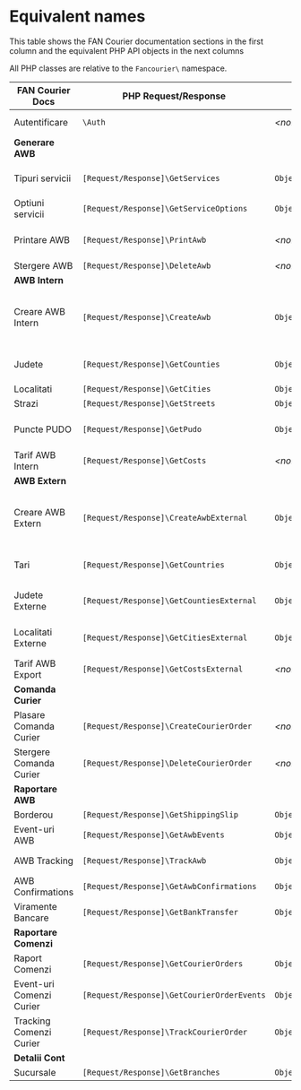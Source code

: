 # Equivalent names

This table shows the FAN Courier documentation sections in the first column and the equivalent PHP API objects in the next columns

All PHP classes are relative to the `Fancourier\` namespace.


|FAN Courier Docs         |PHP Request/Response                      |PHP Object                   |Notes                               |
|-------------------------|------------------------------------------|-----------------------------|------------------------------------|
|Autentificare            |`\Auth`                                   |*\<none\>*                   |No need to create or call manually  |
|**Generare AWB**         |                                          |                             |                                    |
|Tipuri servicii          |`[Request/Response]\GetServices`          |`Objects\Service`            |No need to manually create request object. Just call `Fancourier::getServices()` |
|Optiuni servicii         |`[Request/Response]\GetServiceOptions`    |`Objects\ServiceOption`      |---                                 |
|Printare AWB             |`[Request/Response]\PrintAwb`             |*\<none\>*                   | Calling **getData()** on it will return the HTML, PDF or ZPL file data |
|Stergere AWB             |`[Request/Response]\DeleteAwb`            |*\<none\>*                   |---                                 |
|**AWB Intern**           |                                          |                             |                                    |
|Creare AWB Intern        |`[Request/Response]\CreateAwb`            |`Objects\AwbIntern`          |Used for both single and bulk AWB creation. AWB information is set via the object. The request object takes AwbIntern objects. |
|Judete                   |`[Request/Response]\GetCounties`          |`Objects\County`             |No need to manually create request object. Just call `Fancourier::getCounties()` |
|Localitati               |`[Request/Response]\GetCities`            |`Objects\City`               |---                                 |
|Strazi                   |`[Request/Response]\GetStreets`           |`Objects\Street`             |---                                 |
|Puncte PUDO              |`[Request/Response]\GetPudo`              |`Objects\Pudo`               |For FANBox. Returns list of lockers available for FANBox deliveries |
|Tarif AWB Intern         |`[Request/Response]\GetCosts`             |*\<none\>*                   |---                                 |
|**AWB Extern**           |                                          |                             |                                    |
|Creare AWB Extern        |`[Request/Response]\CreateAwbExternal`    |`Objects\AwbExtern`          |Used for both single and bulk AWB creation. AWB information is set via the object. The request object takes AwbExtern objects. |
|Tari                     |`[Request/Response]\GetCountries`         |`Objects\Country`            |No need to manually create request object. Just call `Fancourier::getCountries()` |
|Judete Externe           |`[Request/Response]\GetCountiesExternal`  |`Objects\CountyExternal`     |Works only for the following countries: Moldova, Grecia, Bulgaria |
|Localitati Externe       |`[Request/Response]\GetCitiesExternal`    |`Objects\CityExternal`       |Works only for the following countries: Moldova, Grecia, Bulgaria |
|Tarif AWB Export         |`[Request/Response]\GetCostsExternal`     |*\<none\>*                   |---                                 |
|**Comanda Curier**       |                                          |                             |                                    |
|Plasare Comanda Curier   |`[Request/Response]\CreateCourierOrder`   |*\<none\>*                   |---                                 |
|Stergere Comanda Curier  |`[Request/Response]\DeleteCourierOrder`   |*\<none\>*                   |---                                 |
|**Raportare AWB**        |                                          |                             |                                    |
|Borderou                 |`[Request/Response]\GetShippingSlip`      |`Objects\ShippingSlip`       |---                                 |
|Event-uri AWB            |`[Request/Response]\GetAwbEvents`         |`Objects\AwbEvent`           |---                                 |
|AWB Tracking             |`[Request/Response]\TrackAwb`             |`Objects\AwbTracker`         |Get tracking information for 1 or more AWBs |
|AWB Confirmations        |`[Request/Response]\GetAwbConfirmations`  |`Objects\GetAwbConfirmations` |Get delivery confirmations for 1 or more AWBs |
|Viramente Bancare        |`[Request/Response]\GetBankTransfer`      |`Objects\BankTransfer`       |---                                 |
|**Raportare Comenzi**    |                                          |                             |                                    |
|Raport Comenzi           |`[Request/Response]\GetCourierOrders`     |`Objects\CourierOrder`       |---                                 |
|Event-uri Comenzi Curier |`[Request/Response]\GetCourierOrderEvents`|`Objects\CourierOrderEvent`  |---                                 |
|Tracking Comenzi Curier  |`[Request/Response]\TrackCourierOrder`    |`Objects\CourierOrderTracker`|---                                 |
|**Detalii Cont**         |                                          |                             |                                    |
|Sucursale                |`[Request/Response]\GetBranches`          |`Objects\Branch`             |---                                 |



